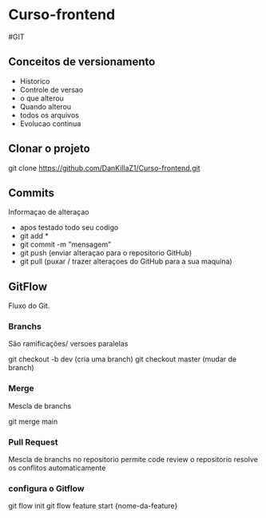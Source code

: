 # Curso-frontend

#GIT
## Conceitos de versionamento
- Historico
- Controle de versao
- o que alterou
- Quando alterou
- todos os arquivos
- Evolucao continua

## Clonar o projeto
git clone https://github.com/DanKillaZ1/Curso-frontend.git

## Commits
Informaçao de alteraçao
- apos testado todo seu codigo
- git add *
- git commit -m "mensagem"
- git push (enviar alteraçao para o repositorio GitHub)
- git pull (puxar / trazer alteraçoes do GitHub para a sua maquina)

## GitFlow
Fluxo do Git.


### Branchs
São ramificações/ versoes paralelas

git checkout -b dev (cria uma branch)
git checkout master (mudar de branch)



### Merge

Mescla de branchs

git merge main

### Pull Request
Mescla de branchs no repositorio
permite code review
o repositorio resolve os conflitos automaticamente

### configura o Gitflow
git flow init
git flow feature start {nome-da-feature}


